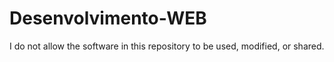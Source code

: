 ﻿# Desenvolvimento-WEB

 I do not allow the software in this repository to be used, modified, or shared.
